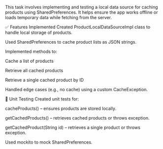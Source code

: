 This task involves implementing and testing a local data source for caching products using SharedPreferences. It helps ensure the app works offline or loads temporary data while fetching from the server.

✅ Features Implemented
Created ProductLocalDataSourceImpl class to handle local storage of products.

Used SharedPreferences to cache product lists as JSON strings.

Implemented methods to:

Cache a list of products

Retrieve all cached products

Retrieve a single cached product by ID

Handled edge cases (e.g., no cache) using a custom CacheException.

🧪 Unit Testing
Created unit tests for:

cacheProducts() – ensures products are stored locally.

getCachedProducts() – retrieves cached products or throws exception.

getCachedProduct(String id) – retrieves a single product or throws exception.

Used mockito to mock SharedPreferences.